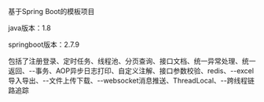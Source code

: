 基于Spring Boot的模板项目

java版本：1.8

springboot版本：2.7.9

包括了注册登录、定时任务、线程池、分页查询、接口文档、统一异常处理、统一返回、--事务、AOP异步日志打印、自定义注解、接口参数校验、redis、--excel导入导出、--文件上传下载、--websocket消息推送、ThreadLocal、--跨线程链路追踪

